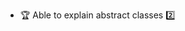 * <span id="outcome-inheritance-abstractClasses-one">:trophy: Able to explain abstract classes :two:</span>
